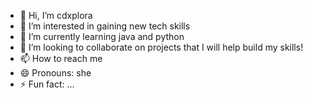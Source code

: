 - 👋 Hi, I’m cdxplora
- 👀 I’m interested in gaining new tech skills 
- 🌱 I’m currently learning java and python
- 💞️ I’m looking to collaborate on projects that I will help build my skills!
- 📫 How to reach me 
- 😄 Pronouns: she
- ⚡ Fun fact: ...

<!---
cdxplora/cdxplora is a ✨ special ✨ repository because its `README.md` (this file) appears on your GitHub profile.
You can click the Preview link to take a look at your changes.
--->
